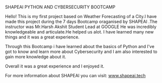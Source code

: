 SHAPEAI PYTHON AND CYBERSECURITY BOOTCAMP

Hello!
This is my first project based on Weather Forecasting of a City.I have made this project during the 7 days Bootcamp oraganised by SHAPEAI .The instructor was Mr.Harsh Akshit Student Lead at GOOGLE
He was incredibly knowledgeable and articulate.He helped us alot. I have learned many new things and it was a great experience.

Through this Bootcamp i have learned about the basics of Python and I've got to know and learn more about Cybersecurity and I am also interested to gain more knowledge about it.

Overall it was a great experience and I enjoyed it.

For more information about SHAPEAI you can visit:
www.shapeai.tech
